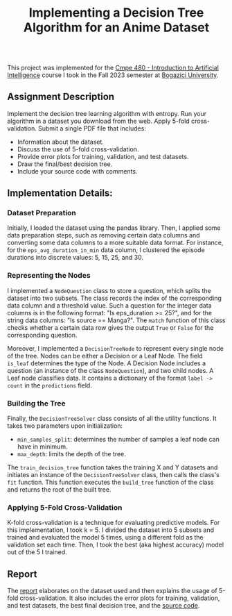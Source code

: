 <br /><br />
<div align="center">
<h1 align="center">Implementing a Decision Tree Algorithm for an Anime Dataset
</h1>
</div>
<br />
<br />

This project was implemented for the [Cmpe 480 - Introduction to Artificial Intelligence](https://www.cmpe.boun.edu.tr/tr/courses/cmpe480) course I took in the Fall 2023 semester at [Bogazici University](https://bogazici.edu.tr/en_US). 

## Assignment Description
Implement the decision tree learning algorithm with entropy. Run your algorithm in a dataset you download from the web. 
Apply 5-fold cross-validation. Submit a single PDF file that includes:
* Information about the dataset.
* Discuss the use of 5-fold cross-validation.
* Provide error plots for training, validation, and test datasets.
* Draw the final/best decision tree.
* Include your source code with comments.


## Implementation Details:

### Dataset Preparation
Initially, I loaded the dataset using the pandas library. Then, I applied some data preparation steps, such as removing certain data columns and converting some data columns to a more suitable data format.
For instance, for the `eps_avg_duration_in_min` data column, I clustered the episode durations into discrete values: 5, 15, 25, and 30.

### Representing the Nodes
I implemented a `NodeQuestion` class to store a question, which splits the dataset into two subsets. The class records the index of the corresponding data column and a threshold value.
Such a question for the integer data columns is in the following format: "Is eps_duration >= 25?", and for the string data columns: "Is source == Manga?". The `match` function of this class checks whether a certain data row gives the output `True` or `False` for the corresponding question. 

Moreover, I implemented a `DecisionTreeNode` to represent every single node of the tree. Nodes can be either a Decision or a Leaf Node. The field `is_leaf` determines the type of the Node.
A Decision Node includes a question (an instance of the class `NodeQuestion`), and two child nodes. A Leaf node classifies data. It contains a dictionary of the format `label -> count` in the `predictions` field.

### Building the Tree
Finally, the `DecisionTreeSolver` class consists of all the utility functions. It takes two parameters upon initialization:
* `min_samples_split`: determines the number of samples a leaf node can have in minimum. 
* `max_depth`: limits the depth of the tree.

The `train_decision_tree` function takes the training X and Y datasets and initiates an instance of the `DecisionTreeSolver` class, 
then calls the class's `fit` function. This function executes the `build_tree` function of the class and returns the root of the built tree.

### Applying 5-Fold Cross-Validation
K-fold cross-validation is a technique for evaluating predictive models. For this implementation, I took k = 5. 
I divided the dataset into 5 subsets and trained and evaluated the model 5 times, using a different fold as the validation set each time. 
Then, I took the best (aka highest accuracy) model out of the 5 I trained. 

## Report
The [report](https://github.com/ebrarkiziloglu/My-AI-Projects/blob/decision-tree/Decision-Tree-Algorithm/Cmpe480_Assignment4_report.pdf) elaborates on the dataset used and then explains the usage of 5-fold cross-validation. 
It also includes the error plots for training, validation, and test datasets, the best final decision tree, and the [source code](https://github.com/ebrarkiziloglu/My-AI-Projects/blob/decision-tree/Decision-Tree-Algorithm/Cmpe_480_Decision_Tree_Learning.ipynb).
 
